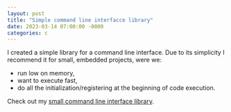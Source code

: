 ```yaml
---
layout: post
title: "Simple command line interfacce library"
date: 2023-03-14 07:00:00 -0000
categories: c
---
```


I created a simple library for a command line interface. Due to its simplicity I recommend it for small,
embedded projects, were we:
- run low on memory, 
- want to execute fast,
- do all the initialization/registering at the beginning of code execution.

Check out my [small command line interface library](https://github.com/grzegorz-grzeda/cli).